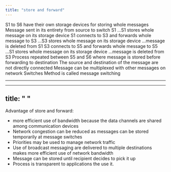 ```yaml
---
title: "store and forward"
---
```

S1 to S6 have their own storage devices for storing whole messages
Message sent in its entirety from source to switch S1
...S1 stores whole message on its storage device
S1 connects to S3 and forwards whole message to S3
...S3 stores whole message on its storage device
...message is deleted from S1
S3 connects to S5 and forwards whole message to S5
...S1 stores whole message on its storage device
...message is deleted from S3
Process repeated between S5 and S6 where message is stored before
forwarding to destination
The source and destination of the message are not directly connected
Message can be multiplexed with other messages on network Switches
Method is called message switching

---
---
title: " "
--- 
 Advantage of store and forward:

 - more efficient use of bandwidth because the data channels are shared among communication devices
- Network congestion can be reduced as messages can be stored temporarily at message switches
- Priorities may be used to manage network traffic
- Use of broadcast messaging are delivered to multiple destinations makes more efficient use of network bandwidth
- Message can be stored until recipient decides to pick it up
- Process is transparent to applications the use it. 